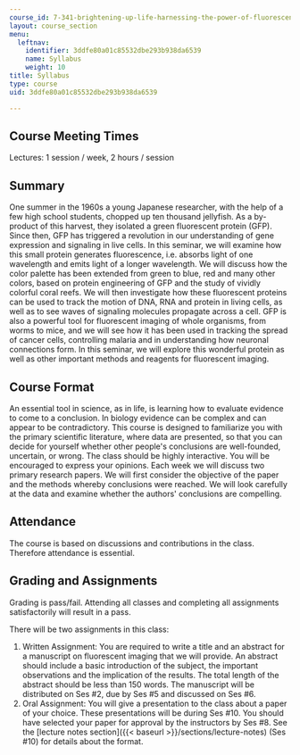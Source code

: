 ```yaml
---
course_id: 7-341-brightening-up-life-harnessing-the-power-of-fluorescence-imaging-to-observe-biology-in-action-fall-2006
layout: course_section
menu:
  leftnav:
    identifier: 3ddfe80a01c85532dbe293b938da6539
    name: Syllabus
    weight: 10
title: Syllabus
type: course
uid: 3ddfe80a01c85532dbe293b938da6539

---
```


Course Meeting Times
--------------------

Lectures: 1 session / week, 2 hours / session

Summary
-------

One summer in the 1960s a young Japanese researcher, with the help of a few high school students, chopped up ten thousand jellyfish. As a by-product of this harvest, they isolated a green fluorescent protein (GFP). Since then, GFP has triggered a revolution in our understanding of gene expression and signaling in live cells. In this seminar, we will examine how this small protein generates fluorescence, i.e. absorbs light of one wavelength and emits light of a longer wavelength. We will discuss how the color palette has been extended from green to blue, red and many other colors, based on protein engineering of GFP and the study of vividly colorful coral reefs. We will then investigate how these fluorescent proteins can be used to track the motion of DNA, RNA and protein in living cells, as well as to see waves of signaling molecules propagate across a cell. GFP is also a powerful tool for fluorescent imaging of whole organisms, from worms to mice, and we will see how it has been used in tracking the spread of cancer cells, controlling malaria and in understanding how neuronal connections form. In this seminar, we will explore this wonderful protein as well as other important methods and reagents for fluorescent imaging.

Course Format
-------------

An essential tool in science, as in life, is learning how to evaluate evidence to come to a conclusion. In biology evidence can be complex and can appear to be contradictory. This course is designed to familiarize you with the primary scientific literature, where data are presented, so that you can decide for yourself whether other people's conclusions are well-founded, uncertain, or wrong. The class should be highly interactive. You will be encouraged to express your opinions. Each week we will discuss two primary research papers. We will first consider the objective of the paper and the methods whereby conclusions were reached. We will look carefully at the data and examine whether the authors' conclusions are compelling.

Attendance
----------

The course is based on discussions and contributions in the class. Therefore attendance is essential.

Grading and Assignments
-----------------------

Grading is pass/fail. Attending all classes and completing all assignments satisfactorily will result in a pass.

There will be two assignments in this class:

1.  Written Assignment: You are required to write a title and an abstract for a manuscript on fluorescent imaging that we will provide. An abstract should include a basic introduction of the subject, the important observations and the implication of the results. The total length of the abstract should be less than 150 words. The manuscript will be distributed on Ses #2, due by Ses #5 and discussed on Ses #6.
2.  Oral Assignment: You will give a presentation to the class about a paper of your choice. These presentations will be during Ses #10. You should have selected your paper for approval by the instructors by Ses #8. See the [lecture notes section]({{< baseurl >}}/sections/lecture-notes) (Ses #10) for details about the format.